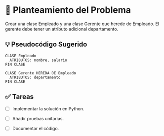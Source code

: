 # 📝 Planteamiento del Problema
Crear una clase Empleado y una clase Gerente que herede de Empleado. El gerente debe tener un atributo adicional departamento.

## 💡 Pseudocódigo Sugerido
```
CLASE Empleado
  ATRIBUTOS: nombre, salario
FIN CLASE

CLASE Gerente HEREDA DE Empleado
  ATRIBUTOS: departamento
FIN CLASE
```

## ✅ Tareas

-[ ] Implementar la solución en Python.
-[ ] Añadir pruebas unitarias.
- [ ] Documentar el código.

